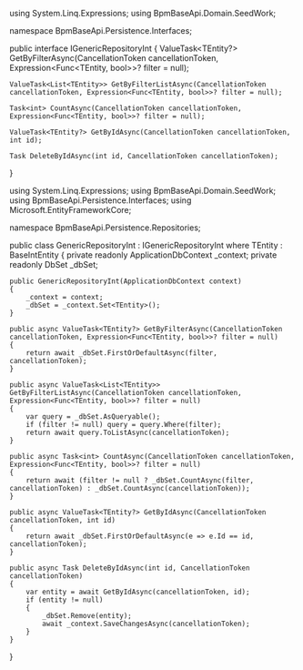 using System.Linq.Expressions;
using BpmBaseApi.Domain.SeedWork;

namespace BpmBaseApi.Persistence.Interfaces;

public interface IGenericRepositoryInt<TEntity>
{
    ValueTask<TEntity?> GetByFilterAsync(CancellationToken cancellationToken, Expression<Func<TEntity, bool>>? filter = null);

    ValueTask<List<TEntity>> GetByFilterListAsync(CancellationToken cancellationToken, Expression<Func<TEntity, bool>>? filter = null);

    Task<int> CountAsync(CancellationToken cancellationToken, Expression<Func<TEntity, bool>>? filter = null);

    ValueTask<TEntity?> GetByIdAsync(CancellationToken cancellationToken, int id);

    Task DeleteByIdAsync(int id, CancellationToken cancellationToken);
}


using System.Linq.Expressions;
using BpmBaseApi.Domain.SeedWork;
using BpmBaseApi.Persistence.Interfaces;
using Microsoft.EntityFrameworkCore;

namespace BpmBaseApi.Persistence.Repositories;

public class GenericRepositoryInt<TEntity> : IGenericRepositoryInt<TEntity>
    where TEntity : BaseIntEntity
{
    private readonly ApplicationDbContext _context;
    private readonly DbSet<TEntity> _dbSet;

    public GenericRepositoryInt(ApplicationDbContext context)
    {
        _context = context;
        _dbSet = _context.Set<TEntity>();
    }

    public async ValueTask<TEntity?> GetByFilterAsync(CancellationToken cancellationToken, Expression<Func<TEntity, bool>>? filter = null)
    {
        return await _dbSet.FirstOrDefaultAsync(filter, cancellationToken);
    }

    public async ValueTask<List<TEntity>> GetByFilterListAsync(CancellationToken cancellationToken, Expression<Func<TEntity, bool>>? filter = null)
    {
        var query = _dbSet.AsQueryable();
        if (filter != null) query = query.Where(filter);
        return await query.ToListAsync(cancellationToken);
    }

    public async Task<int> CountAsync(CancellationToken cancellationToken, Expression<Func<TEntity, bool>>? filter = null)
    {
        return await (filter != null ? _dbSet.CountAsync(filter, cancellationToken) : _dbSet.CountAsync(cancellationToken));
    }

    public async ValueTask<TEntity?> GetByIdAsync(CancellationToken cancellationToken, int id)
    {
        return await _dbSet.FirstOrDefaultAsync(e => e.Id == id, cancellationToken);
    }

    public async Task DeleteByIdAsync(int id, CancellationToken cancellationToken)
    {
        var entity = await GetByIdAsync(cancellationToken, id);
        if (entity != null)
        {
            _dbSet.Remove(entity);
            await _context.SaveChangesAsync(cancellationToken);
        }
    }
}
